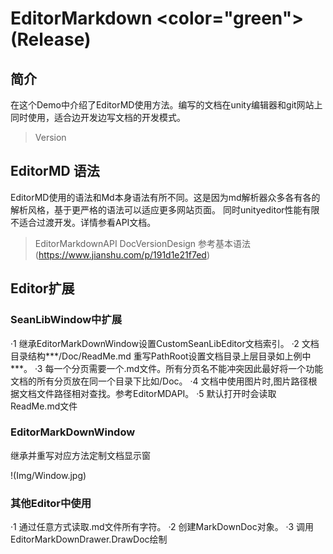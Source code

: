 ﻿# EditorMarkdown <color="green">(Release)</color>

## 简介 
在这个Demo中介绍了EditorMD使用方法。编写的文档在unity编辑器和git网站上同时使用，适合边开发边写文档的开发模式。
>Version
## EditorMD 语法
EditorMD使用的语法和Md本身语法有所不同。这是因为md解析器众多各有各的解析风格，基于更严格的语法可以适应更多网站页面。
同时unityeditor性能有限不适合过渡开发。详情参看API文档。
>EditorMarkdownAPI
>DocVersionDesign
参考基本语法
(https://www.jianshu.com/p/191d1e21f7ed)
## Editor扩展 
### SeanLibWindow中扩展 
·1 继承EditorMarkDownWindow设置CustomSeanLibEditor文档索引。
·2 文档目录结构***/Doc/ReadMe.md
    重写PathRoot设置文档目录上层目录如上例中***。
·3 每一个分页需要一个.md文件。所有分页名不能冲突因此最好将一个功能文档的所有分页放在同一个目录下比如/Doc。
·4 文档中使用图片时,图片路径根据文档文件路径相对查找。参考EditorMDAPI。
·5 默认打开时会读取ReadMe.md文件
### EditorMarkDownWindow 

继承并重写对应方法定制文档显示窗

!(Img/Window.jpg)

### 其他Editor中使用 
·1 通过任意方式读取.md文件所有字符。
·2 创建MarkDownDoc对象。
·3 调用EditorMarkDownDrawer.DrawDoc绘制